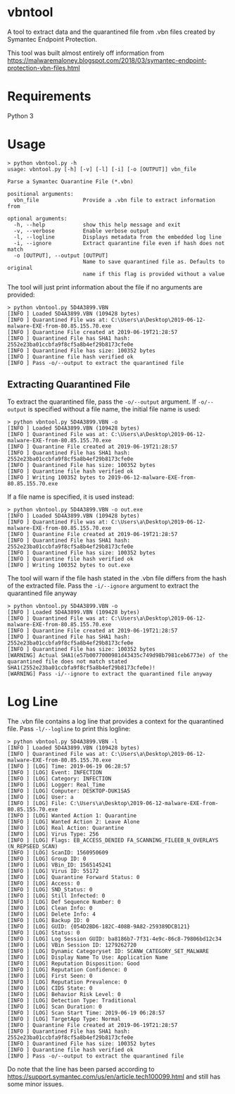 # vbntool

A tool to extract data and the quarantined file from .vbn files created by Symantec Endpoint Protection.

This tool was built almost entirely off information from https://malwaremaloney.blogspot.com/2018/03/symantec-endpoint-protection-vbn-files.html

# Requirements

Python 3

# Usage

```
> python vbntool.py -h
usage: vbntool.py [-h] [-v] [-l] [-i] [-o [OUTPUT]] vbn_file

Parse a Symantec Quarantine File (*.vbn)

positional arguments:
  vbn_file              Provide a .vbn file to extract information from

optional arguments:
  -h, --help            show this help message and exit
  -v, --verbose         Enable verbose output
  -l, --logline         Displays metadata from the embedded log line
  -i, --ignore          Extract quarantine file even if hash does not match
  -o [OUTPUT], --output [OUTPUT]
                        Name to save quarantined file as. Defaults to original
                        name if this flag is provided without a value
```

The tool will just print information about the file if no arguments are provided:

```
> python vbntool.py 5D4A3899.VBN
[INFO ] Loaded 5D4A3899.VBN (109428 bytes)
[INFO ] Quarantined File was at: C:\Users\a\Desktop\2019-06-12-malware-EXE-from-80.85.155.70.exe
[INFO ] Quarantine File created at 2019-06-19T21:28:57
[INFO ] Quarantined File has SHA1 hash: 2552e23ba01ccbfa9f8cf5a8b4ef29b8173cfe0e
[INFO ] Quarantined File has size: 100352 bytes
[INFO ] Quarantine file hash verified ok
[INFO ] Pass -o/--output to extract the quarantined file
```

## Extracting Quarantined File
To extract the quarantined file, pass the `-o/--output` argument. If `-o/--output` is specified without a file name, the initial file name is used:

```
> python vbntool.py 5D4A3899.VBN -o
[INFO ] Loaded 5D4A3899.VBN (109428 bytes)
[INFO ] Quarantined File was at: C:\Users\a\Desktop\2019-06-12-malware-EXE-from-80.85.155.70.exe
[INFO ] Quarantine File created at 2019-06-19T21:28:57
[INFO ] Quarantined File has SHA1 hash: 2552e23ba01ccbfa9f8cf5a8b4ef29b8173cfe0e
[INFO ] Quarantined File has size: 100352 bytes
[INFO ] Quarantine file hash verified ok
[INFO ] Writing 100352 bytes to 2019-06-12-malware-EXE-from-80.85.155.70.exe
```

If a file name is specified, it is used instead:

```
> python vbntool.py 5D4A3899.VBN -o out.exe
[INFO ] Loaded 5D4A3899.VBN (109428 bytes)
[INFO ] Quarantined File was at: C:\Users\a\Desktop\2019-06-12-malware-EXE-from-80.85.155.70.exe
[INFO ] Quarantine File created at 2019-06-19T21:28:57
[INFO ] Quarantined File has SHA1 hash: 2552e23ba01ccbfa9f8cf5a8b4ef29b8173cfe0e
[INFO ] Quarantined File has size: 100352 bytes
[INFO ] Quarantine file hash verified ok
[INFO ] Writing 100352 bytes to out.exe
```

The tool will warn if the file hash stated in the .vbn file differs from the hash of the extracted file. Pass the `-i/--ignore` argument to extract the quarantined file anyway

```
> python vbntool.py 5D4A3899.VBN -o
[INFO ] Loaded 5D4A3899.VBN (109428 bytes)
[INFO ] Quarantined File was at: C:\Users\a\Desktop\2019-06-12-malware-EXE-from-80.85.155.70.exe
[INFO ] Quarantine File created at 2019-06-19T21:28:57
[INFO ] Quarantined File has SHA1 hash: 2552e23ba01ccbfa9f8cf5a8b4ef29b8173cfe0e
[INFO ] Quarantined File has size: 100352 bytes
[WARNING] Actual SHA1(e57b0077000981d43435c749d98b7981ceb6773e) of the quarantined file does not match stated SHA1(2552e23ba01ccbfa9f8cf5a8b4ef29b8173cfe0e)!
[WARNING] Pass -i/--ignore to extract the quarantined file anyway
```

# Log Line

The .vbn file contains a log line that provides a context for the quarantined file. Pass `-l/--logline` to print this logline:

```
> python vbntool.py 5D4A3899.VBN -l
[INFO ] Loaded 5D4A3899.VBN (109428 bytes)
[INFO ] Quarantined File was at: C:\Users\a\Desktop\2019-06-12-malware-EXE-from-80.85.155.70.exe
[INFO ] [LOG] Time: 2019-06-19 06:28:57
[INFO ] [LOG] Event: INFECTION
[INFO ] [LOG] Category: INFECTION
[INFO ] [LOG] Logger: Real_Time
[INFO ] [LOG] Computer: DESKTOP-DUK1SA5
[INFO ] [LOG] User: a
[INFO ] [LOG] File: C:\Users\a\Desktop\2019-06-12-malware-EXE-from-80.85.155.70.exe
[INFO ] [LOG] Wanted Action 1: Quarantine
[INFO ] [LOG] Wanted Action 2: Leave Alone
[INFO ] [LOG] Real Action: Quarantine
[INFO ] [LOG] Virus Type: 256
[INFO ] [LOG] Flags: EB_ACCESS_DENIED FA_SCANNING_FILEEB_N_OVERLAYS (N_REPSEED_SCAN)
[INFO ] [LOG] ScanID: 1560950609
[INFO ] [LOG] Group ID: 0
[INFO ] [LOG] VBin_ID: 1565145241
[INFO ] [LOG] Virus ID: 55172
[INFO ] [LOG] Quarantine Forward Status: 0
[INFO ] [LOG] Access: 0
[INFO ] [LOG] SND_Status: 0
[INFO ] [LOG] Still Infected: 0
[INFO ] [LOG] Def Sequence Number: 0
[INFO ] [LOG] Clean Info: 0
[INFO ] [LOG] Delete Info: 4
[INFO ] [LOG] Backup ID: 0
[INFO ] [LOG] GUID: {054D2BD6-182C-408B-9A82-259389DCB121}
[INFO ] [LOG] Status: 0
[INFO ] [LOG] Log Session GUID: ba8186b7-7f31-4e9c-86c8-79806bd12c34
[INFO ] [LOG] VBin Session ID: 1279262720
[INFO ] [LOG] Dynamic Categoryset ID: SCANW_CATEGORY_SET_MALWARE
[INFO ] [LOG] Display Name To Use: Application Name
[INFO ] [LOG] Reputation Disposition: Good
[INFO ] [LOG] Reputation Confidence: 0
[INFO ] [LOG] First Seen: 0
[INFO ] [LOG] Reputation Prevalence: 0
[INFO ] [LOG] CIDS State: 0
[INFO ] [LOG] Behavior Risk Level: 0
[INFO ] [LOG] Detection Type: Traditional
[INFO ] [LOG] Scan Duration: 0
[INFO ] [LOG] Scan Start Time: 2019-06-19 06:28:57
[INFO ] [LOG] TargetApp Type: Normal
[INFO ] Quarantine File created at 2019-06-19T21:28:57
[INFO ] Quarantined File has SHA1 hash: 2552e23ba01ccbfa9f8cf5a8b4ef29b8173cfe0e
[INFO ] Quarantined File has size: 100352 bytes
[INFO ] Quarantine file hash verified ok
[INFO ] Pass -o/--output to extract the quarantined file
```

Do note that the line has been parsed according to https://support.symantec.com/us/en/article.tech100099.html and still has some minor issues.
